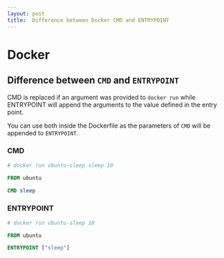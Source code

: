 ```yaml
---
layout: post
title:  Difference between Docker CMD and ENTRYPOINT
---
```


# Docker

## Difference between `CMD` and `ENTRYPOINT`

CMD is replaced if an argument was provided to `docker run` while ENTRYPOINT will append the arguments to the value defined in the entry point. 

You can use both inside the Dockerfile as the parameters of `CMD` will be appended to `ENTRYPOINT`.

### CMD
```dockerfile
# docker run ubuntu-sleep sleep 10

FROM ubuntu

CMD sleep
```

### ENTRYPOINT
```dockerfile
# docker run ubuntu-sleep 10

FROM ubuntu

ENTRYPOINT ["sleep"]
```

